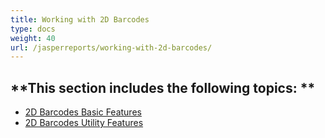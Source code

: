 ```yaml
---
title: Working with 2D Barcodes
type: docs
weight: 40
url: /jasperreports/working-with-2d-barcodes/
---
```


**This section includes the following topics: 
**
----------------------------------------------
- [2D Barcodes Basic Features](/barcode/jasperreports/2d-barcodes-basic-features/) 
- [2D Barcodes Utility Features](/barcode/jasperreports/2d-barcodes-utility-features/) 
